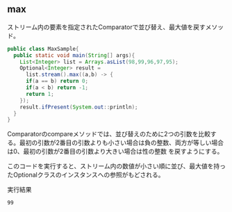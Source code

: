 ## max

ストリーム内の要素を指定されたComparatorで並び替え、最大値を戻すメソッド。

```Java
public class MaxSample{
  public static void main(String[] args){
    List<Integer> list = Arrays.asList(98,99,96,97,95);
    Optional<Integer> result = 
      list.stream().max((a,b) -> {
      if(a == b) return 0;
      if(a < b) return -1;
      return 1;
    });
    result.ifPresent(System.out::println);
  }
}
```

Comparatorのcompareメソッドでは、並び替えのために2つの引数を比較する。最初の引数が2番目の引数よりも小さい場合は負の整数、両方が等しい場合は0、最初の引数が2番目の引数より大きい場合は性の整数
を戻すようにする。

このコードを実行すると、ストリーム内の数値が小さい順に並び、最大値を持ったOptionalクラスのインスタンスへの参照がもどされる。

実行結果

```console
99
```

